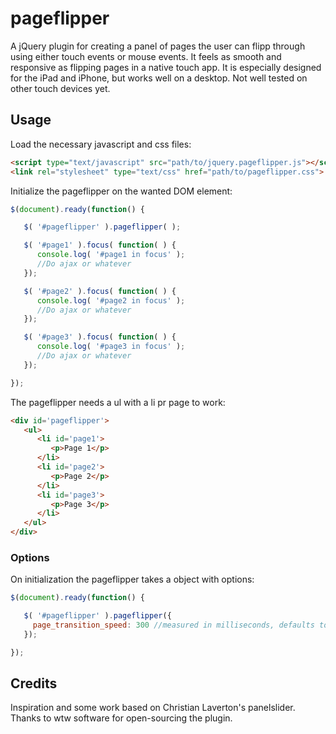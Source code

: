 pageflipper
=======

A jQuery plugin for creating a panel of pages the user can flipp through using either touch events or mouse events. It feels as smooth and responsive as flipping pages in a native touch app. It is especially designed for the iPad and iPhone, but works well on a desktop. Not well tested on other touch devices yet.

## Usage
Load the necessary javascript and css files:

```html
<script type="text/javascript" src="path/to/jquery.pageflipper.js"></script>
<link rel="stylesheet" type="text/css" href="path/to/pageflipper.css"> 
```

Initialize the pageflipper on the wanted DOM element:

```javascript
$(document).ready(function() {

   $( '#pageflipper' ).pageflipper( );

   $( '#page1' ).focus( function( ) {
      console.log( '#page1 in focus' );
      //Do ajax or whatever
   });

   $( '#page2' ).focus( function( ) {
      console.log( '#page2 in focus' );
      //Do ajax or whatever
   });

   $( '#page3' ).focus( function( ) {
      console.log( '#page3 in focus' );
      //Do ajax or whatever
   });

});
```

The pageflipper needs a ul with a li pr page to work:

```html
<div id='pageflipper'>
   <ul>
      <li id='page1'>
         <p>Page 1</p>
      </li>
      <li id='page2'>
         <p>Page 2</p>
      </li>
      <li id='page3'>
         <p>Page 3</p>
      </li>
   </ul>
</div>
```

### Options

On initialization the pageflipper takes a object with options:

```javascript
$(document).ready(function() {

   $( '#pageflipper' ).pageflipper({
     page_transition_speed: 300 //measured in milliseconds, defaults to 320
   });

});
```

Credits
------
Inspiration and some work based on Christian Laverton's panelslider.
Thanks to wtw software for open-sourcing the plugin.